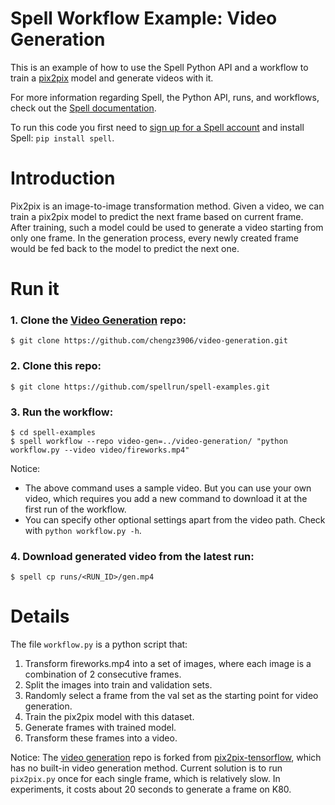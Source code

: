 # Spell Workflow Example: Video Generation
This is an example of how to use the Spell Python API and a workflow to train a [pix2pix](https://github.com/affinelayer/pix2pix-tensorflow) model and generate videos with it.

For more information regarding Spell, the Python API, runs, and workflows,
check out the [Spell documentation](https://spell.run/docs).

To run this code you first need to [sign up for a Spell account](https://web.spell.run/register)
and install Spell: `pip install spell`.

# Introduction
Pix2pix is an image-to-image transformation method. Given a video, we can train a pix2pix model to predict the next frame based on current frame. After training, such a model could be used to generate a video starting from only one frame. In the generation process, every newly created frame would be fed back to the model to predict the next one.

# Run it

### 1. Clone the [Video Generation](https://github.com/chengz3906/video-generation) repo:
```ShellSession
$ git clone https://github.com/chengz3906/video-generation.git
```

### 2. Clone this repo:
```ShellSession
$ git clone https://github.com/spellrun/spell-examples.git
```

### 3. Run the workflow:
```ShellSession
$ cd spell-examples
$ spell workflow --repo video-gen=../video-generation/ "python workflow.py --video video/fireworks.mp4"
```
Notice: 
* The above command uses a sample video. But you can use your own video, which requires you add a new command to download it at the first run of the workflow. 
* You can specify other optional settings apart from the video path. Check with `python workflow.py -h`.

### 4. Download generated video from the latest run:
```ShellSession
$ spell cp runs/<RUN_ID>/gen.mp4
```

# Details

The file `workflow.py` is a python script that:
1. Transform fireworks.mp4 into a set of images, where each image is a combination of 2 consecutive frames.
2. Split the images into train and validation sets.
3. Randomly select a frame from the val set as the starting point for video generation.
4. Train the pix2pix model with this dataset.
5. Generate frames with trained model.
6. Transform these frames into a video.

Notice:
The [video generation](https://github.com/chengz3906/video-generation) repo is forked from [pix2pix-tensorflow](https://github.com/affinelayer/pix2pix-tensorflow), which has no built-in video generation method. Current solution is to run `pix2pix.py` once for each single frame, which is relatively slow. In experiments, it costs about 20 seconds to generate a frame on K80.
